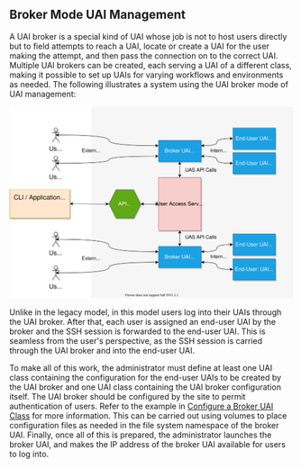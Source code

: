 
## Broker Mode UAI Management

A UAI broker is a special kind of UAI whose job is not to host users directly but to field attempts to reach a UAI, locate or create a UAI for the user making the attempt, and then pass the connection on to the correct UAI. Multiple UAI brokers can be created, each serving a UAI of a different class, making it possible to set up UAIs for varying workflows and environments as needed. The following illustrates a system using the UAI broker mode of UAI management:

![UAS Broker Mode](../../img/uas_broker_mode.svg)

Unlike in the legacy model, in this model users log into their UAIs through the UAI broker. After that, each user is assigned an end-user UAI by the broker and the SSH session is forwarded to the end-user UAI. This is seamless from the user's perspective, as the SSH session is carried through the UAI broker and into the end-user UAI.

To make all of this work, the administrator must define at least one UAI class containing the configuration for the end-user UAIs to be created by the UAI broker and one UAI class containing the UAI broker configuration itself. The UAI broker should be configured by the site to permit authentication of users. Refer to the example in [Configure a Broker UAI Class](Configure_a_Broker_UAI_Class.md) for more information. This can be carried out using volumes to place configuration files as needed in the file system namespace of the broker UAI. Finally, once all of this is prepared, the administrator launches the broker UAI, and makes the IP address of the broker UAI available for users to log into.
